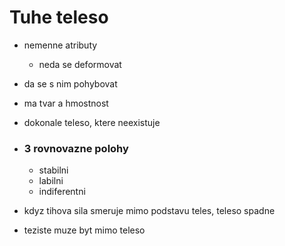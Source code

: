 # Tuhe teleso

- nemenne atributy 

  - neda se deformovat 

- da se s nim pohybovat

- ma tvar a hmostnost

- dokonale teleso, ktere neexistuje

- ### 3 rovnovazne polohy

  - stabilni
  - labilni
  - indiferentni

- kdyz tihova sila smeruje mimo podstavu teles, teleso spadne

- teziste muze byt mimo teleso